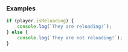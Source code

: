 ### Examples

```ts
if (player.isReloading) {
    console.log(`They are reloading!`);
} else {
    console.log(`They are not reloading!`);
}
```